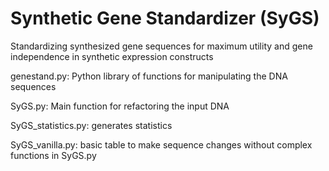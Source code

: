# Synthetic Gene Standardizer (SyGS)
Standardizing synthesized gene sequences for maximum utility and gene independence in synthetic expression constructs

genestand.py: Python library of functions for manipulating the DNA sequences

SyGS.py: Main function for refactoring the input DNA

SyGS_statistics.py: generates statistics

SyGS_vanilla.py: basic table to make sequence changes without complex functions in SyGS.py
